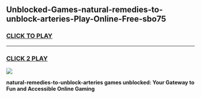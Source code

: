 
## Unblocked-Games-natural-remedies-to-unblock-arteries-Play-Online-Free-sbo75
<h3>
<a href="https://premium76.site?title=natural-remedies-to-unblock-arteries&ref=26A">CLICK TO PLAY</a></h3>
<hr>

<h3>
<a href="https://premium76.site?title=natural-remedies-to-unblock-arteries&ref=26A">CLICK 2 PLAY</a>
  
</h3>

<a href="https://premium76.site?title=natural-remedies-to-unblock-arteries&ref=26A"><img src="https://clearcache.store/games.png"></a>


**natural-remedies-to-unblock-arteries games unblocked: Your Gateway to Fun and Accessible Online Gaming**

